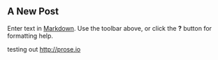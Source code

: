 ## A New Post

Enter text in [Markdown](http://daringfireball.net/projects/markdown/). Use the toolbar above, or click the **?** button for formatting help.


testing out http://prose.io
